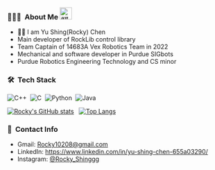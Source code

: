 
### 👨🏻‍💻 &nbsp;About Me <img src="https://user-images.githubusercontent.com/101498190/230772337-a8d01246-3361-471e-afe5-b4ca55e9e95b.gif" alt= “” width="28" height="28">
- ✋🏻 I am Yu Shing(Rocky) Chen
- Main developer of RockLib control library
- Team Captain of 14683A Vex Robotics Team in 2022
- Mechanical and software developer in Purdue SIGbots
- Purdue Robotics Engineering Technology and CS minor


### 🛠 &nbsp;Tech Stack
![C++](https://img.shields.io/badge/-C++-05122A?style=flat&logo=C%2B%2B&logoColor=00599C)&nbsp;
![C](https://img.shields.io/badge/-C-05122A?style=flat&logo=C&logoColor=A8B9CC)&nbsp;
![Python](https://img.shields.io/badge/-Python-05122A?style=flat&logo=python)&nbsp;
![Java](https://img.shields.io/badge/-Java-05122A?style=flat&logo=Java&logoColor=FFA518)&nbsp;


[![Rocky's GitHub stats](https://github-readme-stats.vercel.app/api?username=Rocky14683&show_icons=true&theme=radical)](https://github.com/anuraghazra/github-readme-stats)&nbsp;&nbsp;&nbsp;[![Top Langs](https://github-readme-stats.vercel.app/api/top-langs/?username=Rocky14683&hide_progress=true&theme=radical)](https://github.com/anuraghazra/github-readme-stats)

### 🤝 &nbsp;Contact Info
- Gmail: Rocky10208@gmail.com
- LinkedIn: https://www.linkedin.com/in/yu-shing-chen-655a03290/
- Instagram: [@Rocky_Shinggg](https://www.instagram.com/rocky_shinggg/?hl=zh-tw)
